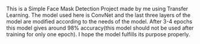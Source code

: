 This is a Simple Face Mask Detection Project made by me using Transfer Learning. The model used here is ConvNet and the last three layers of the model are modified according to the needs of the model. After 3-4 epochs this model gives around 98% accuracy(this model should not be used after training for only one epoch). I hope the model fulfills its purpose properly.
